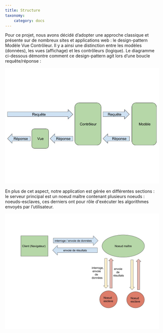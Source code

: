 ```yaml
---
title: Structure
taxonomy:
    category: docs
---
```


Pour ce projet, nous avons décidé d’adopter une approche classique et présente sur de nombreux sites et applications web : le design-pattern Modèle Vue Contrôleur.
Il y a ainsi une distinction entre les modèles (données), les vues (affichage) et les contrôleurs (logique). 
Le diagramme ci-dessous démontre comment ce design-pattern agit lors d’une boucle requête/réponse :

![](1.jpg)

En plus de cet aspect, notre application est gérée en différentes sections : le serveur principal est un noeud maître contenant plusieurs noeuds : noeuds-esclaves, ces derniers ont pour rôle d'exécuter les algorithmes envoyés par l’utilisateur.

![](2.jpg)
